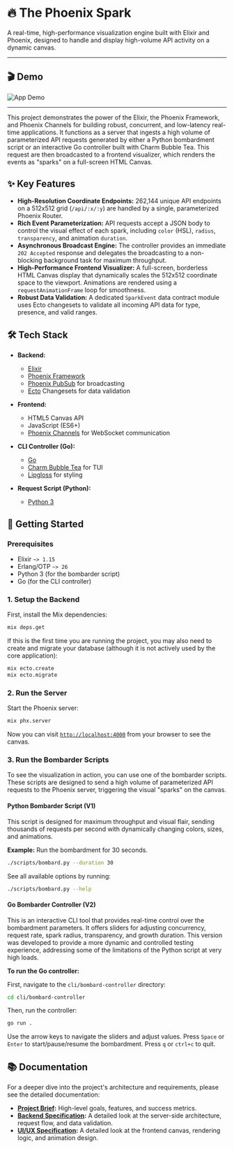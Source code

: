 # 🔥 The Phoenix Spark

A real-time, high-performance visualization engine built with Elixir and Phoenix, designed to handle and display high-volume API activity on a dynamic canvas.

---

## 🎬 Demo

![App Demo](assets/demo.gif)

---

This project demonstrates the power of the Elixir, the Phoenix Framework, and Phoenix Channels for building robust, concurrent, and low-latency real-time applications. It functions as a server that ingests a high volume of parameterized API requests generated by either a Python bombardment script or an interactive Go controller built with Charm Bubble Tea. This request are then broadcasted to a frontend visualizer, which renders the events as "sparks" on a full-screen HTML Canvas.

## ✨ Key Features

- **High-Resolution Coordinate Endpoints:** 262,144 unique API endpoints on a 512x512 grid (`/api/:x/:y`) are handled by a single, parameterized Phoenix Router.
- **Rich Event Parameterization:** API requests accept a JSON body to control the visual effect of each spark, including `color` (HSL), `radius`, `transparency`, and animation `duration`.
- **Asynchronous Broadcast Engine:** The controller provides an immediate `202 Accepted` response and delegates the broadcasting to a non-blocking background task for maximum throughput.
- **High-Performance Frontend Visualizer:** A full-screen, borderless HTML Canvas display that dynamically scales the 512x512 coordinate space to the viewport. Animations are rendered using a `requestAnimationFrame` loop for smoothness.
- **Robust Data Validation:** A dedicated `SparkEvent` data contract module uses Ecto changesets to validate all incoming API data for type, presence, and valid ranges.

## 🛠️ Tech Stack

- **Backend:**

  - [Elixir](https://elixir-lang.org/)
  - [Phoenix Framework](https://www.phoenixframework.org/)
  - [Phoenix PubSub](https://hexdocs.pm/phoenix_pubsub/Phoenix.PubSub.html) for broadcasting
  - [Ecto](https://hexdocs.pm/ecto/Ecto.html) Changesets for data validation

- **Frontend:**

  - HTML5 Canvas API
  - JavaScript (ES6+)
  - [Phoenix Channels](https://hexdocs.pm/phoenix/channels.html) for WebSocket communication

- **CLI Controller (Go):**

  - [Go](https://go.dev/)
  - [Charm Bubble Tea](https://github.com/charmbracelet/bubbletea) for TUI
  - [Lipgloss](https://github.com/charmbracelet/lipgloss) for styling

- **Request Script (Python):**

  - [Python 3](https://www.python.org/)

## 🚀 Getting Started

### Prerequisites

- Elixir `~> 1.15`
- Erlang/OTP `~> 26`
- Python 3 (for the bombarder script)
- Go (for the CLI controller)

### 1. Setup the Backend

First, install the Mix dependencies:

```sh
mix deps.get
```

If this is the first time you are running the project, you may also need to create and migrate your database (although it is not actively used by the core application):

```sh
mix ecto.create
mix ecto.migrate
```

### 2. Run the Server

Start the Phoenix server:

```sh
mix phx.server
```

Now you can visit [`http://localhost:4000`](http://localhost:4000) from your browser to see the canvas.

### 3. Run the Bombarder Scripts

To see the visualization in action, you can use one of the bombarder scripts. These scripts are designed to send a high volume of parameterized API requests to the Phoenix server, triggering the visual "sparks" on the canvas.

#### Python Bombarder Script (V1)

This script is designed for maximum throughput and visual flair, sending thousands of requests per second with dynamically changing colors, sizes, and animations.

**Example:** Run the bombardment for 30 seconds.

```sh
./scripts/bombard.py --duration 30
```

See all available options by running:

```sh
./scripts/bombard.py --help
```

#### Go Bombarder Controller (V2)

This is an interactive CLI tool that provides real-time control over the bombardment parameters. It offers sliders for adjusting concurrency, request rate, spark radius, transparency, and growth duration. This version was developed to provide a more dynamic and controlled testing experience, addressing some of the limitations of the Python script at very high loads.

**To run the Go controller:**

First, navigate to the `cli/bombard-controller` directory:

```sh
cd cli/bombard-controller
```

Then, run the controller:

```sh
go run .
```

Use the arrow keys to navigate the sliders and adjust values. Press `Space` or `Enter` to start/pause/resume the bombardment. Press `q` or `ctrl+c` to quit.

## 📚 Documentation

For a deeper dive into the project's architecture and requirements, please see the detailed documentation:

- **[Project Brief](./docs/project-brief.md):** High-level goals, features, and success metrics.
- **[Backend Specification](./docs/back-end-spec.md):** A detailed look at the server-side architecture, request flow, and data validation.
- **[UI/UX Specification](./docs/front-end-spec.md):** A detailed look at the frontend canvas, rendering logic, and animation design.
